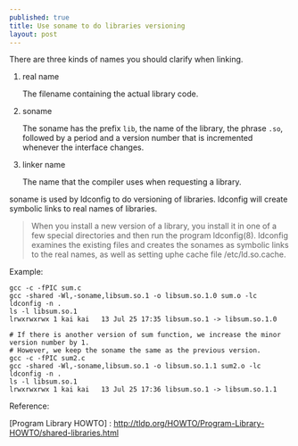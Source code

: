 ```yaml
---
published: true
title: Use soname to do libraries versioning
layout: post
---
```

There are three kinds of names you should clarify when linking.  

1. real name

    The filename containing the actual library code.

2. soname

    The soname has the prefix `lib`, the name of the library, the phrase `.so`, followed by a period and a version number that is incremented whenever the interface changes.

3. linker name

    The name that the compiler uses when requesting a library.

soname is used by ldconfig to do versioning of libraries.  ldconfig will create symbolic links to real names of libraries.

> When you install a new version of a library, you install it in one of a few special directories and then run the program ldconfig(8).  ldconfig examines the existing files and creates the sonames as symbolic links to the real names, as well as setting uphe cache file /etc/ld.so.cache.

Example:

    gcc -c -fPIC sum.c
    gcc -shared -Wl,-soname,libsum.so.1 -o libsum.so.1.0 sum.o -lc
    ldconfig -n .
    ls -l libsum.so.1
    lrwxrwxrwx 1 kai kai   13 Jul 25 17:35 libsum.so.1 -> libsum.so.1.0

    # If there is another version of sum function, we increase the minor version number by 1.
    # However, we keep the soname the same as the previous version.
    gcc -c -fPIC sum2.c
    gcc -shared -Wl,-soname,libsum.so.1 -o libsum.so.1.1 sum2.o -lc
    ldconfig -n .
    ls -l libsum.so.1
    lrwxrwxrwx 1 kai kai   13 Jul 25 17:36 libsum.so.1 -> libsum.so.1.1

Reference:

[Program Library HOWTO] : http://tldp.org/HOWTO/Program-Library-HOWTO/shared-libraries.html